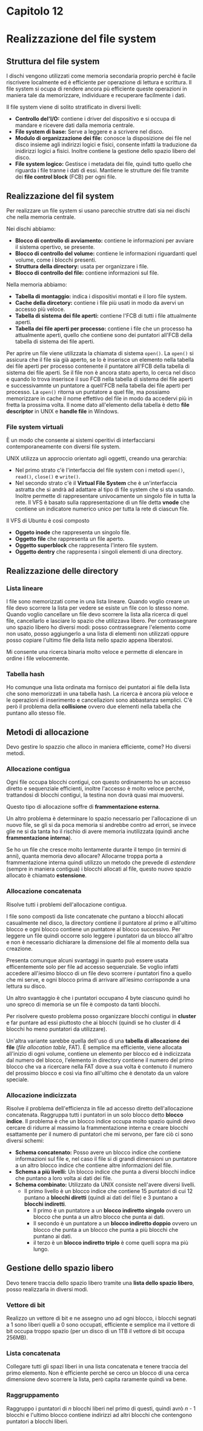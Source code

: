 # Capitolo 12
# Realizzazione del file system

## Struttura del file system

I dischi vengono utilizzati come memoria secondaria proprio perché è facile riscrivere localmente ed è efficiente per operazione di lettura e scrittura. Il file system si ocupa di rendere ancora pù efficiente queste operazioni in maniera tale da memorizzare, individuare e recuperare facilmente i dati.

Il file system viene di solito stratificato in diversi livelli:

* **Controllo del'I/O:** contiene i driver del dispositivo e si occupa di mandare e ricevere dati dalla memoria centrale.
* **File system di base:** Serve a leggere e a scrivere nel disco.
* **Modulo di organizzazione dei file:** conosce la disposizione dei file nel disco insieme agli indirizzi logici e fisici, consente infatti la traduzione da inidirizzi logici a fisici. Inoltre contiene la gestione dello spazio libero del disco.
* **File system logico:** Gestisce i metadata dei file, quindi tutto quello che riguarda i file tranne i dati di essi. Mantiene le strutture dei file tramite dei **file control block** (FCB) per ogni file.

## Realizzazione del fil system

Per realizzare un file system si usano parecchie struttre dati sia nei dischi che nella memoria centrale. 

Nei dischi abbiamo:

* **Blocco di controllo di avviamento:** contiene le informazioni per avviare il sistema opertivo, se presente.
* **Blocco di controllo del volume:** contiene le informazioni riguardanti quel volume, come i blocchi presenti.
* **Struttura della directory:** usata per organizzare i file.
* **Blocco di controllo del file:** contiene informazioni sul file.

Nella memoria abbiamo:

* **Tabella di montaggio:** indica i dispositivi montati e il loro file system.
* **Cache della dircetory:** contiene i file più usati in modo da avervi un accesso più veloce.
* **Tabella di sistema dei file aperti:** contiene l'FCB di tutti i file attualmente aperti.
* **Tabella dei file aperti per processo:** contiene i file che un processo ha attualmente aperti, quello che contiene sono dei puntatori all'FCB della tabella di sistema dei file aperti.

Per aprire un file viene utilizzata la chiamata di sistema `open()`. La `open()` si assicura che il file sia già aperto, se lo è inserisce un elemento nella tabella dei file aperti per processo contenente il puntatore all'FCB della tabella di sistema dei file aperti. Se il file non è ancora stato aperto, lo cerca nel disco e quando lo trova inserisce il suo FCB nella tabella di sistema dei file aperti e successivamnte un puntatore a quell'FCB nella tabella dei file aperti per processo. 
La `open()` ritorna un puntatore a quel file, ma possiamo memorizzare in cache il nome effettivo del file in modo da accedervi più in fretta la prossima volta. Il nome dato all'elemento della tabella è detto **file descriptor** in UNIX e **handle file** in Windows.

### File system virtuali

È un modo che consente ai sistemi operitivi di interfacciarsi contemporaneamente con diversi file system.

UNIX utilizza un approccio orientato agli oggetti, creando una gerarchia:

* Nel primo strato c'è l'interfaccia del file system con i metodi `open()`, `read()`, `close()` e `write()`.
* Nel secondo strato c'è il **Virtual File System** che è un'interfaccia astratta che si andrà ad adattare al tipo di file system che si sta usando. Inoltre permette di rappresentare univocamente un singolo file in tutta la rete. Il VFS è basato sulla rappresentazione di un file detta **vnode** che contiene un indicatore numerico unico per tutta la rete di ciascun file.

Il VFS di Ubuntu è così composto

* **Oggeto inode** che rappresenta un singolo file.
* **Oggetto file** che rappresenta un file aperto.
* **Oggetto superblock** che rappresenta l'intero file system.
* **Oggetto dentry** che rappresenta i singoli elementi di una directory.

## Realizzazione delle directory

### Lista lineare

I file sono memorizzati come in una lista lineare. Quando voglio creare un file devo scorrere la lista per vedere se esiste un file con lo stesso nome. Quando voglio cancellare un file devo scorrere la lista alla ricerca di quel file, cancellarlo e lasciare lo spazio che utilizzava libero. Per contrassegnare uno spazio libero ho diversi modi: posso contrassegnare l'elemento come non usato, posso aggiungerlo a una lista di elementi non utilizzati oppure posso copiare l'ultimo file della lista nello spazio appena liberatosi.

Mi consente una ricerca binaria molto veloce e permette di elencare in ordine i file velocemente.

### Tabella hash

Ho comunque una lista ordinata ma fornisco dei puntatori ai file della lista che sono memorizzati in una tabella hash. La ricerca è ancora più veloce e le operazioni di inserimento e cancellazioni sono abbastanza semplici. C'è però il problema della **collisione** ovvero due elementi nella tabella che puntano allo stesso file.

## Metodi di allocazione

Devo gestire lo spazzio che alloco in maniera efficiente, come? Ho diversi metodi.

### Allocazione contigua

Ogni file occupa blocchi contigui, con questo ordinamento ho un accesso diretto e sequenziale efficienti, inoltre l'accesso è molto veloce perché, trattandosi di blocchi contigui, la testina non dovrà quasi mai muoversi.

Questo tipo di allocazione soffre di **frammentazione esterna**.

Un altro problema è determinare lo spazio necessario per l'allocazione di un nuovo file, se gli si da poca memoria si andrebbe contro ad errori, se invece glie ne si da tanta ho il rischio di avere memoria inutilizzata (quindi anche **frammentazione interna**).

Se ho un file che cresce molto lentamente durante il tempo (in termini di anni), quanta memoria devo allocare? Allocarne troppa porta a frammentazione interna quindi utilizzo un metodo che prevede di *estendere* (sempre in maniera contigua) i blocchi allocati al file, questo nuovo spazio allocato è chiamato **estensione**.

### Allocazione concatenata

Risolve tutti i problemi dell'allocazione contigua.

I file sono composti da liste concatenate che puntano a blocchi allocati casualmente nel disco, la directory contiene il puntatore al primo e all'ultimo blocco e ogni blocco contiene un puntatore al blocco successivo. Per leggere un file quindi occorre solo leggere i puntatori da un blocco all'altro e non è necessario dichiarare la dimensione del file al momento della sua creazione.

Presenta comunque alcuni svantaggi in quanto può essere usata efficentemente solo per file ad accesso sequenziale. Se voglio infatti accedere all'*i*esimo blocco di un file devo scorrere *i* puntatori fino a quello che mi serve, e ogni blocco prima di arrivare all'*i*esimo corrisponde a una lettura su disco.

Un altro svantaggio è che i puntatori occupano 4 byte ciascuno quindi ho uno spreco di memoria se un file è composto da tanti blocchi. 

Per risolvere questo problema posso organizzare blocchi contigui in **cluster** e far puntare ad essi piuttosto che ai blocchi (quindi se ho cluster di 4 blocchi ho meno puntatori da utilizzare).

Un'altra variante sarebbe quella dell'uso di una **tabella di allocazione dei file** (*file allocation table*, FAT). È semplice ma efficiente, viene allocata all'inizio di ogni volume, contiene un elemento per blocco ed è indicizzata dal numero del blocco, l'elemento in directory contiene il numero del primo blocco che va a ricercare nella FAT dove a sua volta è contenuto il numero del prossimo blocco e così via fino all'ultimo che è denotato da un valore speciale.

### Allocazione indicizzata

Risolve il problema dell'efficienza in file ad accesso diretto dell'allocazione concatenata. Raggruppa tutti i puntatori in un solo blocco detto **blocco indice**. Il problema è che un blocco indice occupa molto spazio quindi devo cercare di ridurre al massimo la frammentazione interna e creare blocchi esattamente per il numero di puntatori che mi servono, per fare ciò ci sono diversi schemi:

* **Schema concatenato:** Posso avere un blocco indice che contiene informazioni sul file e, nel caso il file si di grandi dimensioni un puntatore a un altro blocco indice che contiene altre informazioni del file.
* **Schema a più livelli:** Un blocco indice che punta a diversi blocchi indice che puntano a loro volta ai dati dei file.
* **Schema combinato:** Utilizzato da UNIX consiste nell'avere diversi livelli.
  * Il primo livello è un blocco indice che contiene 15 puntatori di cui 12 puntano a **blocchi diretti** (quindi ai dati del file) e 3 puntano a **blocchi indiretti**.
    * Il primo è un puntatore a un **blocco indiretto singolo** ovvero un blocco che punta a un altro blocco che punta ai dati.
    * Il secondo è un puntatore a un **blocco indiretto doppio** ovvero un blocco che punta a un blocco che punta a più blocchi che puntano ai dati.
    * il terzo è un **blocco indiretto triplo** è come quelli sopra ma più lungo.

## Gestione dello spazio libero

Devo tenere traccia dello spazio libero tramite una **lista dello spazio libero**, posso realizzarla in diversi modi.

### Vettore di bit

Realizzo un vettore di bit e ne assegno uno ad ogni blocco, i blocchi segnati a 1 sono liberi quelli a 0 sono occupati, efficiente e semplice ma il vettore di bit occupa troppo spazio (per un disco di un 1TB il vettore di bit occupa 256MB).

### Lista concatenata

Collegare tutti gli spazi liberi in una lista concatenata e tenere traccia del primo elemento. Non è efficiente perché se cerco un blocco di una cerca dimensione devo scorrere la lista, però capita raramente quindi va bene.

### Raggruppamento

Raggruppo i puntatori di *n* blocchi liberi nel primo di questi, quindi avrò *n* - 1 blocchi e l'ultimo blocco contiene indirizzi ad altri blocchi che contengono puntatori a blocchi liberi.
